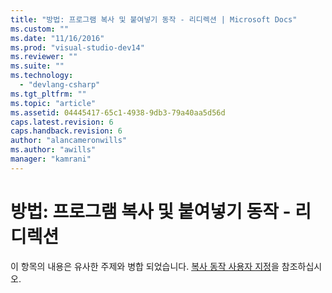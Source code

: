 ```yaml
---
title: "방법: 프로그램 복사 및 붙여넣기 동작 - 리디렉션 | Microsoft Docs"
ms.custom: ""
ms.date: "11/16/2016"
ms.prod: "visual-studio-dev14"
ms.reviewer: ""
ms.suite: ""
ms.technology: 
  - "devlang-csharp"
ms.tgt_pltfrm: ""
ms.topic: "article"
ms.assetid: 04445417-65c1-4938-9db3-79a40aa5d56d
caps.latest.revision: 6
caps.handback.revision: 6
author: "alancameronwills"
ms.author: "awills"
manager: "kamrani"
---
```

# 방법: 프로그램 복사 및 붙여넣기 동작 - 리디렉션
이 항목의 내용은 유사한 주제와 병합 되었습니다.  [복사 동작 사용자 지정](../Topic/Customizing%20Copy%20Behavior.md)을 참조하십시오.